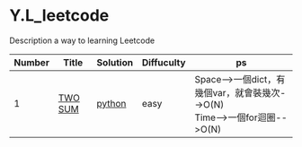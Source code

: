 # Y.L_leetcode
Description a way to learning Leetcode


|Number|Title|Solution|Diffuculty|ps|
|---|---|---|---|---|
|1|[TWO SUM](https://leetcode.com/problems/two-sum/)|[python](https://leetcode.com/problems/two-sum/)|easy|Space-->一個dict，有幾個var，就會裝幾次-->O(N)<br>Time-->一個for迴圈-->O(N)|